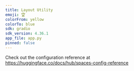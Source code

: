 ```yaml
---
title: Layout Utility
emoji: 🏆
colorFrom: yellow
colorTo: blue
sdk: gradio
sdk_version: 4.36.1
app_file: app.py
pinned: false
---
```

Check out the configuration reference at https://huggingface.co/docs/hub/spaces-config-reference
